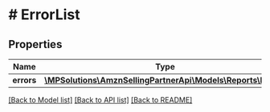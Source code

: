 # # ErrorList

## Properties

Name | Type | Description | Notes
------------ | ------------- | ------------- | -------------
**errors** | [**\MPSolutions\AmznSellingPartnerApi\Models\Reports\Error[]**](Error.md) |  |

[[Back to Model list]](../../README.md#models) [[Back to API list]](../../README.md#endpoints) [[Back to README]](../../README.md)
